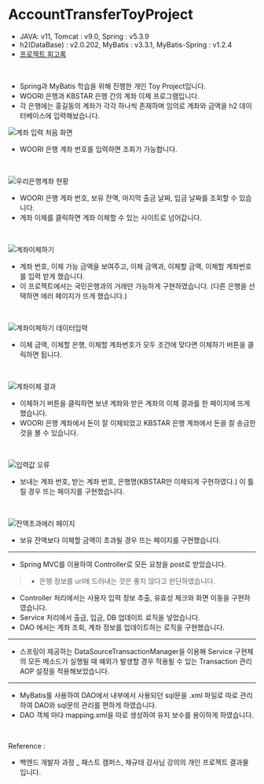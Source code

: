 
# AccountTransferToyProject

- JAVA: v11, Tomcat : v9.0, Spring : v5.3.9
- h2(DataBase) : v2.0.202, MyBatis : v3.3.1, MyBatis-Spring : v1.2.4
- [프로젝트 회고록](https://iheese.github.io/project/2022/06/27/accountTransfer/)
 
<br>

- Spring과 MyBatis 학습을 위해 진행한 개인 Toy Project입니다. 
- WOORI 은행과 KBSTAR 은행 간의 계좌 이체 프로그램입니다. 
- 각 은행에는 홍길동의 계좌가 각각 하나씩 존재하며 임의로 계좌와 금액을 h2 데이터베이스에 입력해놨습니다. 

![계좌 입력 처음 화면](https://user-images.githubusercontent.com/88040158/175468407-074b196b-794c-48ff-96a7-c618162bed10.png)

- WOORI 은행 계좌 번호를 입력하면 조회가 가능합니다. 

<br>

![우리은행계좌 현황](https://user-images.githubusercontent.com/88040158/175468419-1ac0fe48-0ad6-4b54-86f7-414b0d176413.png)

- WOORI 은행 계좌 번호, 보유 잔액, 마지막 출금 날짜, 입금 날짜를 조회할 수 있습니다. 
- 계좌 이체를 클릭하면 계좌 이체할 수 있는 사이트로 넘어갑니다.

<br>

![계좌이체하기](https://user-images.githubusercontent.com/88040158/175468417-0b4e6582-c317-4ea5-8c68-639cc2a51f56.png)

- 계좌 번호, 이체 가능 금액을 보여주고, 이체 금액과, 이체할 금액, 이체할 계좌번호를 입력 받게 했습니다. 
- 이 프로젝트에서는 국민은행과의 거래만 가능하게 구현하였습니다. (다른 은행을 선택하면 에러 페이지가 뜨게 했습니다.)

<br>

![계좌이체하기 데이터입력](https://user-images.githubusercontent.com/88040158/175468416-16a01aad-4aae-4f17-b8b7-69c598c4d25f.png)

- 이체 금액, 이체할 은행, 이체할 계좌번호가 모두 조건에 맞다면 이체하기  버튼을 클릭하면 됩니다. 

<br>

![계좌이체 결과](https://user-images.githubusercontent.com/88040158/175468411-1d15bbd5-78fe-43fc-a449-93501923da67.png)

- 이체하기 버튼을 클릭하면 보낸 계좌와 받은 계좌의 이체 결과를 한 페이지에 뜨게 했습니다.
- WOORI 은행 계좌에서 돈이 잘 이체되었고 KBSTAR 은행 계좌에서 돈을 잘 송금한 것을 볼 수 있습니다. 

<br>

![입력값 오류](https://user-images.githubusercontent.com/88040158/175468420-16473164-69df-4e86-ad58-139b1a4938c5.png)

- 보내는 계좌 번호, 받는 계좌 번호, 은행명(KBSTAR만 이체되게 구현하였다.) 이 틀릴 경우 뜨는 페이지를 구현했습니다. 

<br>

![잔액초과에러 페이지](https://user-images.githubusercontent.com/88040158/175468424-6903f24a-3d7d-4111-b4b3-1fd04a157cf3.png)

- 보유 잔액보다 이체할 금액이 초과될 경우 뜨는 페이지를 구현했습니다. 

<hr>

- Spring MVC를 이용하여 Controller로 모든 요청을 post로 받았습니다.
> - 은행 정보를 url에 드러내는 것은 좋지 않다고 판단하였습니다.
- Controller 처리에서는 사용자 입력 정보 추출, 유효성 체크와 화면 이동을 구현하였습니다. 
- Service 처리에서 출금, 입금, DB 업데이트 로직을 넣었습니다.  
- DAO 에서는 계좌 조회, 계좌 정보를 업데이트하는 로직을 구현했습니다. 

<hr>

- 스프링이 제공하는  DataSourceTransactionManager을 이용해 Service 구현체의 모든 메소드가 실행될 때 예외가 발생할 경우 적용될 수 있는 Transaction 관리 AOP 설정을 적용해보았습니다.

<hr>

- MyBatis를 사용하여 DAO에서 내부에서 사용되던 sql문을 .xml 파일로 따로 관리하여 DAO와 sql문의 관리를 편하게 하였습니다. 
- DAO 객체 마다 mapping.xml을 따로 생성하여 유지 보수를 용이하게 하였습니다. 


<br>

Reference :

- 백엔드 개발자 과정 _ 패스트 캠퍼스, 채규태 강사님 강의의 개인 프로젝트 결과물 입니다. 

